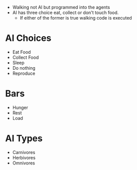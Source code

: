 - Walking not AI but programmed into the agents
- AI has three choice eat, collect or don't touch food.
    - If either of the former is true walking code is executed

# AI Choices

- Eat Food
- Collect Food
- Sleep
- Do nothing
- Reproduce

# Bars

- Hunger
- Rest
- Load


# AI Types

- Carnivores 
- Herbivores
- Omnivores 
